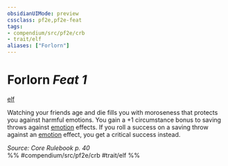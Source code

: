 ```yaml
---
obsidianUIMode: preview
cssclass: pf2e,pf2e-feat
tags:
- compendium/src/pf2e/crb
- trait/elf
aliases: ["Forlorn"]
---
```

# Forlorn  *Feat 1*  
[elf](elf.md "Elf Ancestry & Heritage Trait")  


Watching your friends age and die fills you with moroseness that protects you against harmful emotions. You gain a +1 circumstance bonus to saving throws against [emotion](emotion.md "Emotion Effect Trait") effects. If you roll a success on a saving throw against an [emotion](emotion.md "Emotion Effect Trait") effect, you get a critical success instead.

*Source: Core Rulebook p. 40*  
%% #compendium/src/pf2e/crb #trait/elf %%